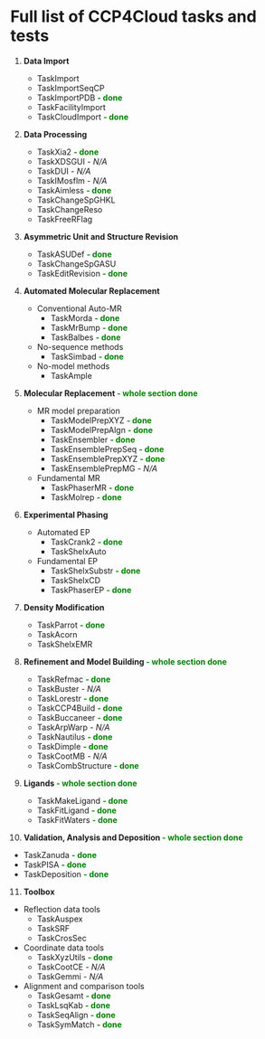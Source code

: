 # Full list of CCP4Cloud tasks and tests

1. **Data Import**
   - TaskImport        
   - TaskImportSeqCP   
   - TaskImportPDB **<span style="color:green">- done</span>**
   - TaskFacilityImport
   - TaskCloudImport **<span style="color:green">- done</span>**


2. **Data Processing**
   - TaskXia2 **<span style="color:green">- done</span>**
   - TaskXDSGUI _- N/A_
   - TaskDUI _- N/A_
   - TaskIMosflm _- N/A_
   - TaskAimless **<span style="color:green">- done</span>**
   - TaskChangeSpGHKL
   - TaskChangeReso  
   - TaskFreeRFlag   


3. **Asymmetric Unit and Structure Revision**
   - TaskASUDef **<span style="color:green">- done</span>**
   - TaskChangeSpGASU      
   - TaskEditRevision **<span style="color:green">- done</span>**


4. **Automated Molecular Replacement**
   - Conventional Auto-MR
      * TaskMorda **<span style="color:green">- done</span>**
      * TaskMrBump **<span style="color:green">- done</span>**
      * TaskBalbes **<span style="color:green">- done</span>**
   - No-sequence methods
      * TaskSimbad **<span style="color:green">- done</span>**
   - No-model methods
      * TaskAmple


5. **Molecular Replacement <span style="color:green">- whole section done</span>**
   - MR model preparation
      * TaskModelPrepXYZ **<span style="color:green">- done</span>**
      * TaskModelPrepAlgn **<span style="color:green">- done</span>**
      * TaskEnsembler **<span style="color:green">- done</span>**
      * TaskEnsemblePrepSeq **<span style="color:green">- done</span>**
      * TaskEnsemblePrepXYZ **<span style="color:green">- done</span>**
      * TaskEnsemblePrepMG _- N/A_
   - Fundamental MR
      * TaskPhaserMR **<span style="color:green">- done</span>**
      * TaskMolrep **<span style="color:green">- done</span>**


6. **Experimental Phasing**
   - Automated EP
      * TaskCrank2 **<span style="color:green">- done</span>**
      * TaskShelxAuto  
   - Fundamental EP
      * TaskShelxSubstr **<span style="color:green">- done</span>**
      * TaskShelxCD    
      * TaskPhaserEP **<span style="color:green">- done</span>**


7. **Density Modification**
   - TaskParrot **<span style="color:green">- done</span>**
   - TaskAcorn 
   - TaskShelxEMR


8. **Refinement and Model Building <span style="color:green">- whole section done</span>**
   - TaskRefmac **<span style="color:green">- done</span>**
   - TaskBuster _- N/A_
   - TaskLorestr **<span style="color:green">- done</span>**
   - TaskCCP4Build **<span style="color:green">- done</span>**
   - TaskBuccaneer **<span style="color:green">- done</span>**
   - TaskArpWarp _- N/A_
   - TaskNautilus **<span style="color:green">- done</span>**
   - TaskDimple **<span style="color:green">- done</span>**
   - TaskCootMB _- N/A_
   - TaskCombStructure **<span style="color:green">- done</span>**


9. **Ligands <span style="color:green">- whole section done</span>**
   - TaskMakeLigand **<span style="color:green">- done</span>**
   - TaskFitLigand **<span style="color:green">- done</span>**
   - TaskFitWaters **<span style="color:green">- done</span>**


10. **Validation, Analysis and Deposition <span style="color:green">- whole section done</span>**
   - TaskZanuda **<span style="color:green">- done</span>**
   - TaskPISA **<span style="color:green">- done</span>**
   - TaskDeposition **<span style="color:green">- done</span>**


11. **Toolbox**
   - Reflection data tools
      * TaskAuspex  
      * TaskSRF     
      * TaskCrosSec 
   - Coordinate data tools
      * TaskXyzUtils **<span style="color:green">- done</span>**
      * TaskCootCE _- N/A_
      * TaskGemmi _- N/A_
   - Alignment and comparison tools
      * TaskGesamt **<span style="color:green">- done</span>**
      * TaskLsqKab **<span style="color:green">- done</span>**
      * TaskSeqAlign **<span style="color:green">- done</span>**
      * TaskSymMatch **<span style="color:green">- done</span>**
